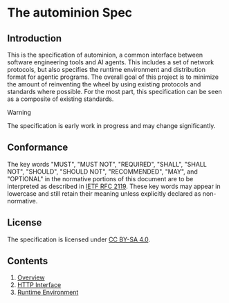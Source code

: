 # The autominion Spec

## Introduction

This is the specification of autominion, a common interface between software engineering tools and AI agents.
This includes a set of network protocols, but also specifies the runtime environment and distribution format for agentic programs.
The overall goal of this project is to minimize the amount of reinventing the wheel by using existing protocols and standards where possible.
For the most part, this specification can be seen as a composite of existing standards.

> [!WARNING]
> The specification is early work in progress and may change significantly.

## Conformance

The key words "MUST", "MUST NOT", "REQUIRED", "SHALL", "SHALL NOT", "SHOULD", "SHOULD NOT", "RECOMMENDED", "MAY", and "OPTIONAL" in the normative portions of this document are to be interpreted as described in [IETF RFC 2119](https://datatracker.ietf.org/doc/html/rfc2119).
These key words may appear in lowercase and still retain their meaning unless explicitly declared as non-normative.

## License

The specification is licensed under [CC BY-SA 4.0](https://creativecommons.org/licenses/by-sa/4.0/).

## Contents

1. [Overview](overview.md)
1. [HTTP Interface](http.md)
1. [Runtime Environment](runtime.md)
